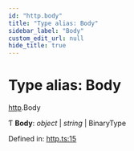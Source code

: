 ```yaml
---
id: "http.body"
title: "Type alias: Body"
sidebar_label: "Body"
custom_edit_url: null
hide_title: true
---
```


# Type alias: Body

[http](../modules/http.md).Body

Ƭ **Body**: *object* \| *string* \| BinaryType

Defined in: [http.ts:15](https://github.com/tauri-apps/tauri/blob/237b49b/cli/tauri.js/api-src/http.ts#L15)
